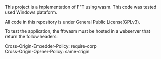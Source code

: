 This project is a implementation of FFT using wasm.
This code was tested used Windows plataform.

All code in this repository is under General Public License(GPLv3).

To test the application, the fftwasm must be
hosted in a webserver that return the follow 
headers:

Cross-Origin-Embedder-Policy: require-corp<br>
Cross-Origin-Opener-Policy: same-origin<br>
